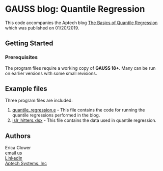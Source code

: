# GAUSS blog: Quantile Regression
This code accompanies the Aptech blog [The Basics of Quantile Regression](https://www.aptech.com/blog/the-basics-of-quantile-regression/) which was published on 01/20/2019.

## Getting Started
### Prerequisites
The program files require a working copy of **GAUSS 18+**. Many can be run on earlier versions with some small revisions.

## Example files
Three program files are included:
1. [quantile_regression.e](quantile_regression.e) - This file contains the code for running the quantile regressions performed in the blog.
2. [islr_hitters.xlsx](islr_hitters.xlsx) - This file contains the data used in quantile regression.

## Authors
Erica Clower  
[email us](mailto:eclower@aptech.com)  
[LinkedIn](https://linkedin.com/in/ericaclower)  
[Aptech Systems, Inc](https://www.aptech.com/)
